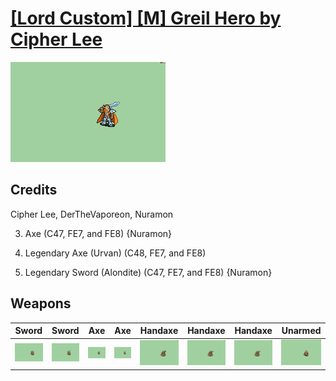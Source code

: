 # [\[Lord Custom\] \[M\] Greil Hero by Cipher Lee](./)
 

<img src="./1.%20Sword%20(Alondite)/Sword_000.png" alt="[Lord Custom] [M] Greil Hero by Cipher Lee standing" />

## Credits

Cipher Lee, DerTheVaporeon, Nuramon

3. Axe (C47, FE7, and FE8) {Nuramon}

8. Legendary Axe (Urvan) (C48, FE7, and FE8)

8. Legendary Sword (Alondite) (C47, FE7, and FE8) {Nuramon}

## Weapons
 

|Sword |Sword |Axe |Axe |Handaxe |Handaxe |Handaxe |Unarmed |
|  :---: | :---: | :---: | :---: | :---: | :---: | :---: | :---: |
| <img alt="Sword animation" src="./1.%20Sword%20(Alondite)/Sword.gif" /> | <img alt="Sword animation" src="./1.%20Sword%20(C48,%20FE7,%20and%20FE8)/Sword.gif" /> | <img alt="Axe animation" src="./3.%20Axe%20(C47,%20FE7,%20and%20FE8)/Axe.gif" /> | <img alt="Axe animation" src="./3.%20Axe%20(Urvan)/Axe.gif" /> | <img alt="Handaxe animation" src="./4.%20Handaxe/Handaxe.gif" /> | <img alt="Handaxe animation" src="./4.%20Handaxe%20(Alt)/Handaxe.gif" /> | <img alt="Handaxe animation" src="./4.%20Handaxe%20(Hatchet%20Alt)/Handaxe.gif" /> | <img alt="Unarmed animation" src="./8.%20Unarmed/Unarmed.gif" /> |
